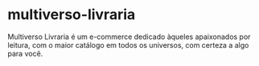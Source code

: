 # multiverso-livraria

Multiverso Livraria é um e-commerce dedicado àqueles apaixonados por leitura, com o maior catálogo em todos os universos, com certeza a algo para você.
